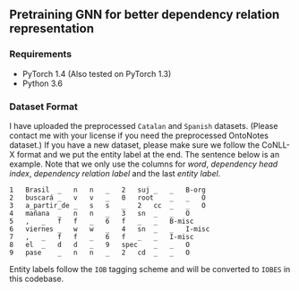 ## Pretraining GNN for better dependency relation representation


### Requirements
* PyTorch 1.4 (Also tested on PyTorch 1.3)
* Python 3.6

### Dataset Format

I have uploaded the preprocessed `Catalan` and `Spanish` datasets. (Please contact me with your license if you need the preprocessed OntoNotes dataset.)
If you have a new dataset, please make sure we follow the CoNLL-X format and we put the entity label at the end.
The sentence below is an example.
Note that we only use the columns for *word*, *dependency head index*, *dependency relation label* and the last *entity label*.
```
1	Brasil	_	n	n	_	2	suj	_	_	B-org
2	buscará	_	v	v	_	0	root	_	_	O
3	a_partir_de	_	s	s	_	2	cc	_	_	O
4	mañana	_	n	n	_	3	sn	_	_	O
5	,	_	f	f	_	6	f	_	_	B-misc
6	viernes	_	w	w	_	4	sn	_	_	I-misc
7	,	_	f	f	_	6	f	_	_	I-misc
8	el	_	d	d	_	9	spec	_	_	O
9	pase	_	n	n	_	2	cd	_	_	O
```
Entity labels follow the `IOB` tagging scheme and will be converted to `IOBES` in this codebase.




